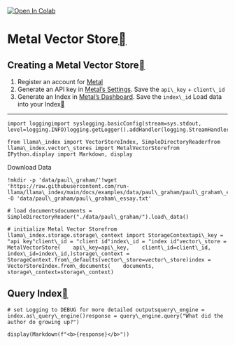 [![Open In Colab](https://colab.research.google.com/assets/colab-badge.svg)](https://colab.research.google.com/github/run-llama/llama_index/blob/main/docs/examples/vector_stores/MetalIndexDemo.ipynb)

Metal Vector Store[](#metal-vector-store "Permalink to this heading")
======================================================================

Creating a Metal Vector Store[](#creating-a-metal-vector-store "Permalink to this heading")
--------------------------------------------------------------------------------------------

1. Register an account for [Metal](https://app.getmetal.io/)
2. Generate an API key in [Metal’s Settings](https://app.getmetal.io/settings/organization). Save the `api\_key` + `client\_id`
3. Generate an Index in [Metal’s Dashboard](https://app.getmetal.io/). Save the `index\_id`
Load data into your Index[](#load-data-into-your-index "Permalink to this heading")
------------------------------------------------------------------------------------


```
import loggingimport syslogging.basicConfig(stream=sys.stdout, level=logging.INFO)logging.getLogger().addHandler(logging.StreamHandler(stream=sys.stdout))
```

```
from llama\_index import VectorStoreIndex, SimpleDirectoryReaderfrom llama\_index.vector\_stores import MetalVectorStorefrom IPython.display import Markdown, display
```
Download Data


```
!mkdir -p 'data/paul\_graham/'!wget 'https://raw.githubusercontent.com/run-llama/llama\_index/main/docs/examples/data/paul\_graham/paul\_graham\_essay.txt' -O 'data/paul\_graham/paul\_graham\_essay.txt'
```

```
# load documentsdocuments = SimpleDirectoryReader("./data/paul\_graham/").load\_data()
```

```
# initialize Metal Vector Storefrom llama\_index.storage.storage\_context import StorageContextapi\_key = "api key"client\_id = "client id"index\_id = "index id"vector\_store = MetalVectorStore(    api\_key=api\_key,    client\_id=client\_id,    index\_id=index\_id,)storage\_context = StorageContext.from\_defaults(vector\_store=vector\_store)index = VectorStoreIndex.from\_documents(    documents, storage\_context=storage\_context)
```
Query Index[](#query-index "Permalink to this heading")
--------------------------------------------------------


```
# set Logging to DEBUG for more detailed outputsquery\_engine = index.as\_query\_engine()response = query\_engine.query("What did the author do growing up?")
```

```
display(Markdown(f"<b>{response}</b>"))
```
